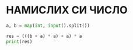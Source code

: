 # НАМИСЛИХ СИ ЧИСЛО

```python
a, b = map(int, input().split())

res = (((b + a) * a) + a) * a
print(res)
```
